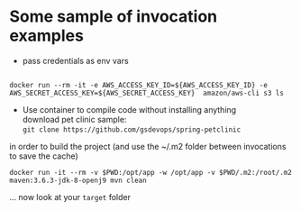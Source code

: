 # Some sample of invocation examples
    

* pass credentials as env vars
```

docker run --rm -it -e AWS_ACCESS_KEY_ID=${AWS_ACCESS_KEY_ID} -e AWS_SECRET_ACCESS_KEY=${AWS_SECRET_ACCESS_KEY}  amazon/aws-cli s3 ls

```



* Use container to compile code without installing anything  
download pet clinic sample:  
  `git clone https://github.com/gsdevops/spring-petclinic`  

in order to build the project (and use the ~/.m2 folder between invocations to save the cache)

``` shell
docker run -it --rm -v $PWD:/opt/app -w /opt/app -v $PWD/.m2:/root/.m2 maven:3.6.3-jdk-8-openj9 mvn clean
```
... now look at your `target` folder


